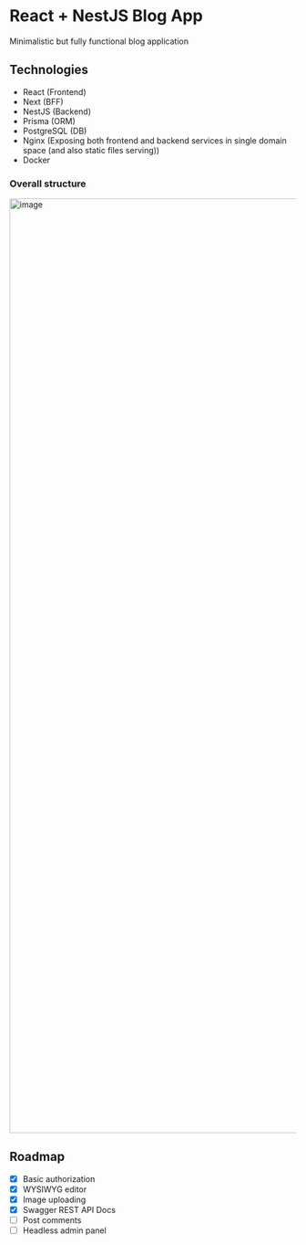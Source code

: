 # React + NestJS Blog App

Minimalistic but fully functional blog application

## Technologies

- React (Frontend)
- Next (BFF)
- NestJS (Backend)
- Prisma (ORM)
- PostgreSQL (DB)
- Nginx (Exposing both frontend and backend services in single domain space (and also static files serving))
- Docker

### Overall structure
<img width="1637" alt="image" src="https://github.com/len0xx/blog-react-nest/assets/21990466/c548712d-573b-422a-8139-e67fd31b8c32">

## Roadmap
- [x] Basic authorization
- [x] WYSIWYG editor
- [x] Image uploading
- [x] Swagger REST API Docs
- [ ] Post comments
- [ ] Headless admin panel
